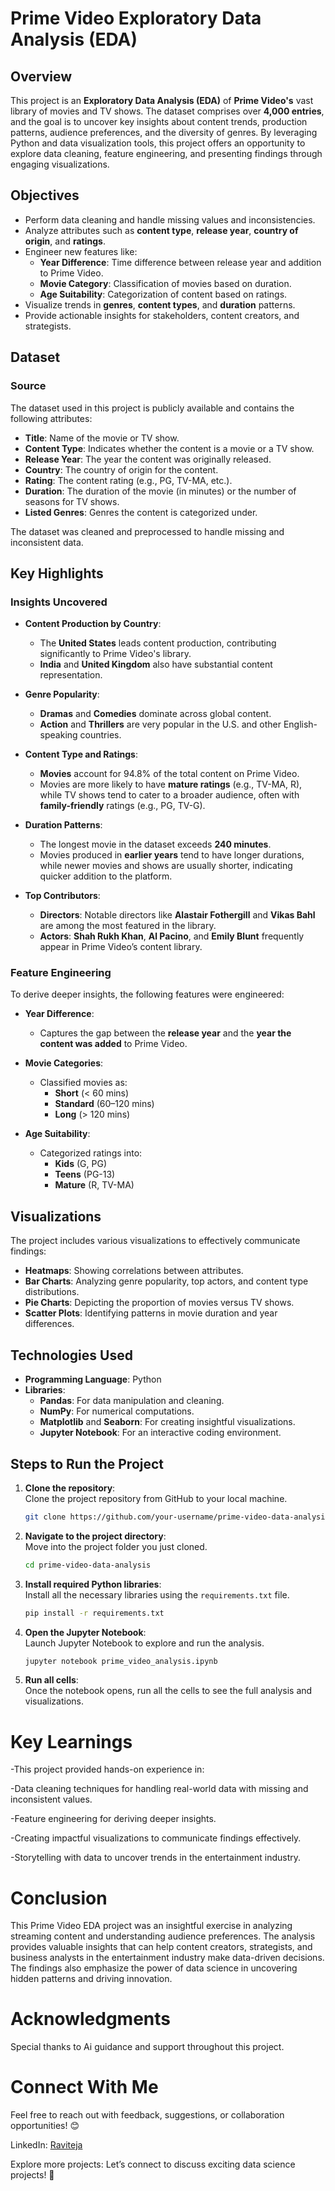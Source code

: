# Prime Video Exploratory Data Analysis (EDA)

## Overview

This project is an **Exploratory Data Analysis (EDA)** of **Prime Video's** vast library of movies and TV shows. The dataset comprises over **4,000 entries**, and the goal is to uncover key insights about content trends, production patterns, audience preferences, and the diversity of genres. By leveraging Python and data visualization tools, this project offers an opportunity to explore data cleaning, feature engineering, and presenting findings through engaging visualizations.

## Objectives

- Perform data cleaning and handle missing values and inconsistencies.
- Analyze attributes such as **content type**, **release year**, **country of origin**, and **ratings**.
- Engineer new features like:
  - **Year Difference**: Time difference between release year and addition to Prime Video.
  - **Movie Category**: Classification of movies based on duration.
  - **Age Suitability**: Categorization of content based on ratings.
- Visualize trends in **genres**, **content types**, and **duration** patterns.
- Provide actionable insights for stakeholders, content creators, and strategists.

## Dataset

### Source
The dataset used in this project is publicly available and contains the following attributes:

- **Title**: Name of the movie or TV show.
- **Content Type**: Indicates whether the content is a movie or a TV show.
- **Release Year**: The year the content was originally released.
- **Country**: The country of origin for the content.
- **Rating**: The content rating (e.g., PG, TV-MA, etc.).
- **Duration**: The duration of the movie (in minutes) or the number of seasons for TV shows.
- **Listed Genres**: Genres the content is categorized under.

The dataset was cleaned and preprocessed to handle missing and inconsistent data.

## Key Highlights

### Insights Uncovered

- **Content Production by Country**:
  - The **United States** leads content production, contributing significantly to Prime Video's library.
  - **India** and **United Kingdom** also have substantial content representation.

- **Genre Popularity**:
  - **Dramas** and **Comedies** dominate across global content.
  - **Action** and **Thrillers** are very popular in the U.S. and other English-speaking countries.

- **Content Type and Ratings**:
  - **Movies** account for 94.8% of the total content on Prime Video.
  - Movies are more likely to have **mature ratings** (e.g., TV-MA, R), while TV shows tend to cater to a broader audience, often with **family-friendly** ratings (e.g., PG, TV-G).

- **Duration Patterns**:
  - The longest movie in the dataset exceeds **240 minutes**.
  - Movies produced in **earlier years** tend to have longer durations, while newer movies and shows are usually shorter, indicating quicker addition to the platform.

- **Top Contributors**:
  - **Directors**: Notable directors like **Alastair Fothergill** and **Vikas Bahl** are among the most featured in the library.
  - **Actors**: **Shah Rukh Khan**, **Al Pacino**, and **Emily Blunt** frequently appear in Prime Video’s content library.

### Feature Engineering
To derive deeper insights, the following features were engineered:

- **Year Difference**:
  - Captures the gap between the **release year** and the **year the content was added** to Prime Video.
  
- **Movie Categories**:
  - Classified movies as:
    - **Short** (< 60 mins)
    - **Standard** (60–120 mins)
    - **Long** (> 120 mins)

- **Age Suitability**:
  - Categorized ratings into:
    - **Kids** (G, PG)
    - **Teens** (PG-13)
    - **Mature** (R, TV-MA)

## Visualizations
The project includes various visualizations to effectively communicate findings:

- **Heatmaps**: Showing correlations between attributes.
- **Bar Charts**: Analyzing genre popularity, top actors, and content type distributions.
- **Pie Charts**: Depicting the proportion of movies versus TV shows.
- **Scatter Plots**: Identifying patterns in movie duration and year differences.

## Technologies Used

- **Programming Language**: Python
- **Libraries**:
  - **Pandas**: For data manipulation and cleaning.
  - **NumPy**: For numerical computations.
  - **Matplotlib** and **Seaborn**: For creating insightful visualizations.
  - **Jupyter Notebook**: For an interactive coding environment.

## Steps to Run the Project


1. **Clone the repository**:  
   Clone the project repository from GitHub to your local machine.
   ```bash
   git clone https://github.com/your-username/prime-video-data-analysis.git
   ```

2. **Navigate to the project directory**:  
   Move into the project folder you just cloned.
   ```bash
   cd prime-video-data-analysis
   ```

3. **Install required Python libraries**:  
   Install all the necessary libraries using the `requirements.txt` file.
   ```bash
   pip install -r requirements.txt
   ```

4. **Open the Jupyter Notebook**:  
   Launch Jupyter Notebook to explore and run the analysis.
   ```bash
   jupyter notebook prime_video_analysis.ipynb
   ```

5. **Run all cells**:  
   Once the notebook opens, run all the cells to see the full analysis and visualizations.



# Key Learnings
-This project provided hands-on experience in:

-Data cleaning techniques for handling real-world data with missing and inconsistent values.

-Feature engineering for deriving deeper insights.

-Creating impactful visualizations to communicate findings effectively.

-Storytelling with data to uncover trends in the entertainment industry.

# Conclusion
This Prime Video EDA project was an insightful exercise in analyzing streaming content and understanding audience preferences. The analysis provides valuable insights that can help content creators, strategists, and business analysts in the entertainment industry make data-driven decisions. The findings also emphasize the power of data science in uncovering hidden patterns and driving innovation.

# Acknowledgments
Special thanks to Ai guidance and support throughout this project.

# Connect With Me
Feel free to reach out with feedback, suggestions, or collaboration opportunities! 😊

LinkedIn: [Raviteja](https://www.linkedin.com/in/ravi-teja-dharmana/)

Explore more projects: Let’s connect to discuss exciting data science projects! 🚀
